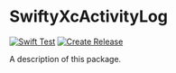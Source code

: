 # SwiftyXcActivityLog

[![Swift Test](https://github.com/KS1019/SwiftyXcActivityLog/actions/workflows/swift.yml/badge.svg?event=workflow_run)](https://github.com/KS1019/SwiftyXcActivityLog/actions/workflows/swift.yml)
[![Create Release](https://github.com/KS1019/SwiftyXcActivityLog/actions/workflows/main.yml/badge.svg?event=release)](https://github.com/KS1019/SwiftyXcActivityLog/actions/workflows/main.yml)

A description of this package.

